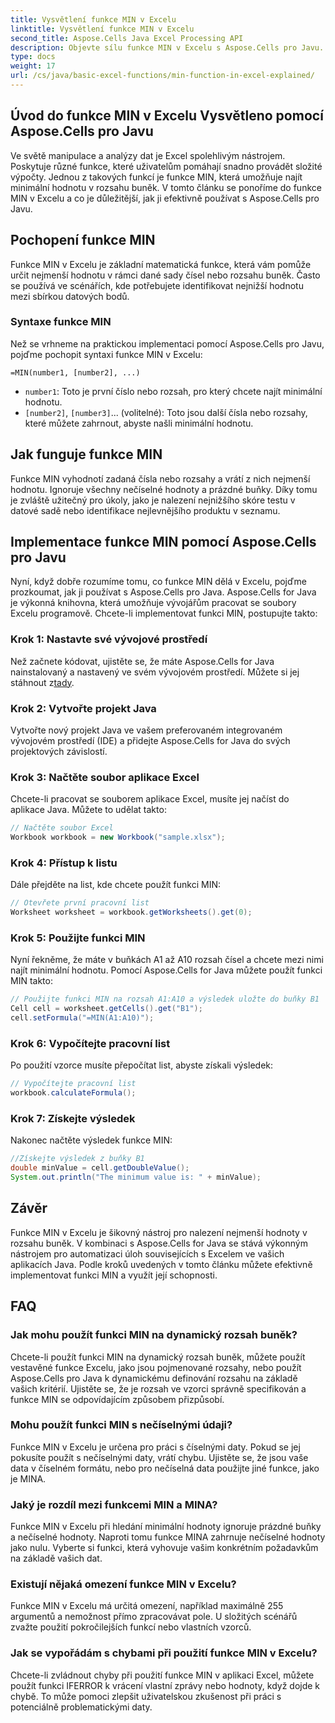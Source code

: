 ```yaml
---
title: Vysvětlení funkce MIN v Excelu
linktitle: Vysvětlení funkce MIN v Excelu
second_title: Aspose.Cells Java Excel Processing API
description: Objevte sílu funkce MIN v Excelu s Aspose.Cells pro Javu. Naučte se bez námahy najít minimální hodnoty.
type: docs
weight: 17
url: /cs/java/basic-excel-functions/min-function-in-excel-explained/
---
```


## Úvod do funkce MIN v Excelu Vysvětleno pomocí Aspose.Cells pro Javu

Ve světě manipulace a analýzy dat je Excel spolehlivým nástrojem. Poskytuje různé funkce, které uživatelům pomáhají snadno provádět složité výpočty. Jednou z takových funkcí je funkce MIN, která umožňuje najít minimální hodnotu v rozsahu buněk. V tomto článku se ponoříme do funkce MIN v Excelu a co je důležitější, jak ji efektivně používat s Aspose.Cells pro Javu.

## Pochopení funkce MIN

Funkce MIN v Excelu je základní matematická funkce, která vám pomůže určit nejmenší hodnotu v rámci dané sady čísel nebo rozsahu buněk. Často se používá ve scénářích, kde potřebujete identifikovat nejnižší hodnotu mezi sbírkou datových bodů.

### Syntaxe funkce MIN

Než se vrhneme na praktickou implementaci pomocí Aspose.Cells pro Javu, pojďme pochopit syntaxi funkce MIN v Excelu:

```
=MIN(number1, [number2], ...)
```

- `number1`: Toto je první číslo nebo rozsah, pro který chcete najít minimální hodnotu.
- `[number2]`, `[number3]`... (volitelné): Toto jsou další čísla nebo rozsahy, které můžete zahrnout, abyste našli minimální hodnotu.

## Jak funguje funkce MIN

Funkce MIN vyhodnotí zadaná čísla nebo rozsahy a vrátí z nich nejmenší hodnotu. Ignoruje všechny nečíselné hodnoty a prázdné buňky. Díky tomu je zvláště užitečný pro úkoly, jako je nalezení nejnižšího skóre testu v datové sadě nebo identifikace nejlevnějšího produktu v seznamu.

## Implementace funkce MIN pomocí Aspose.Cells pro Javu

Nyní, když dobře rozumíme tomu, co funkce MIN dělá v Excelu, pojďme prozkoumat, jak ji používat s Aspose.Cells pro Java. Aspose.Cells for Java je výkonná knihovna, která umožňuje vývojářům pracovat se soubory Excelu programově. Chcete-li implementovat funkci MIN, postupujte takto:

### Krok 1: Nastavte své vývojové prostředí

 Než začnete kódovat, ujistěte se, že máte Aspose.Cells for Java nainstalovaný a nastavený ve svém vývojovém prostředí. Můžete si jej stáhnout z[tady](https://releases.aspose.com/cells/java/).

### Krok 2: Vytvořte projekt Java

Vytvořte nový projekt Java ve vašem preferovaném integrovaném vývojovém prostředí (IDE) a přidejte Aspose.Cells for Java do svých projektových závislostí.

### Krok 3: Načtěte soubor aplikace Excel

Chcete-li pracovat se souborem aplikace Excel, musíte jej načíst do aplikace Java. Můžete to udělat takto:

```java
// Načtěte soubor Excel
Workbook workbook = new Workbook("sample.xlsx");
```

### Krok 4: Přístup k listu

Dále přejděte na list, kde chcete použít funkci MIN:

```java
// Otevřete první pracovní list
Worksheet worksheet = workbook.getWorksheets().get(0);
```

### Krok 5: Použijte funkci MIN

Nyní řekněme, že máte v buňkách A1 až A10 rozsah čísel a chcete mezi nimi najít minimální hodnotu. Pomocí Aspose.Cells for Java můžete použít funkci MIN takto:

```java
// Použijte funkci MIN na rozsah A1:A10 a výsledek uložte do buňky B1
Cell cell = worksheet.getCells().get("B1");
cell.setFormula("=MIN(A1:A10)");
```

### Krok 6: Vypočítejte pracovní list

Po použití vzorce musíte přepočítat list, abyste získali výsledek:

```java
// Vypočítejte pracovní list
workbook.calculateFormula();
```

### Krok 7: Získejte výsledek

Nakonec načtěte výsledek funkce MIN:

```java
//Získejte výsledek z buňky B1
double minValue = cell.getDoubleValue();
System.out.println("The minimum value is: " + minValue);
```

## Závěr

Funkce MIN v Excelu je šikovný nástroj pro nalezení nejmenší hodnoty v rozsahu buněk. V kombinaci s Aspose.Cells for Java se stává výkonným nástrojem pro automatizaci úloh souvisejících s Excelem ve vašich aplikacích Java. Podle kroků uvedených v tomto článku můžete efektivně implementovat funkci MIN a využít její schopnosti.

## FAQ

### Jak mohu použít funkci MIN na dynamický rozsah buněk?

Chcete-li použít funkci MIN na dynamický rozsah buněk, můžete použít vestavěné funkce Excelu, jako jsou pojmenované rozsahy, nebo použít Aspose.Cells pro Java k dynamickému definování rozsahu na základě vašich kritérií. Ujistěte se, že je rozsah ve vzorci správně specifikován a funkce MIN se odpovídajícím způsobem přizpůsobí.

### Mohu použít funkci MIN s nečíselnými údaji?

Funkce MIN v Excelu je určena pro práci s číselnými daty. Pokud se jej pokusíte použít s nečíselnými daty, vrátí chybu. Ujistěte se, že jsou vaše data v číselném formátu, nebo pro nečíselná data použijte jiné funkce, jako je MINA.

### Jaký je rozdíl mezi funkcemi MIN a MINA?

Funkce MIN v Excelu při hledání minimální hodnoty ignoruje prázdné buňky a nečíselné hodnoty. Naproti tomu funkce MINA zahrnuje nečíselné hodnoty jako nulu. Vyberte si funkci, která vyhovuje vašim konkrétním požadavkům na základě vašich dat.

### Existují nějaká omezení funkce MIN v Excelu?

Funkce MIN v Excelu má určitá omezení, například maximálně 255 argumentů a nemožnost přímo zpracovávat pole. U složitých scénářů zvažte použití pokročilejších funkcí nebo vlastních vzorců.

### Jak se vypořádám s chybami při použití funkce MIN v Excelu?

Chcete-li zvládnout chyby při použití funkce MIN v aplikaci Excel, můžete použít funkci IFERROR k vrácení vlastní zprávy nebo hodnoty, když dojde k chybě. To může pomoci zlepšit uživatelskou zkušenost při práci s potenciálně problematickými daty.